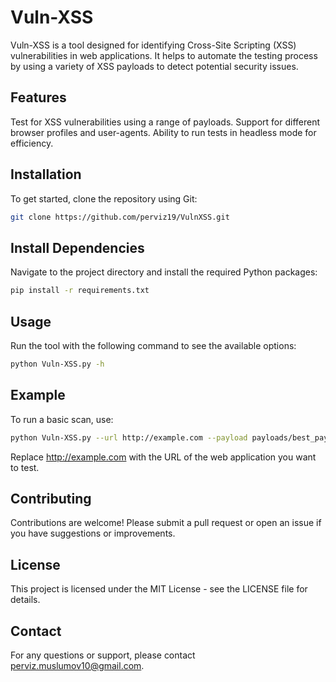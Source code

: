 # Vuln-XSS
Vuln-XSS is a tool designed for identifying Cross-Site Scripting (XSS) vulnerabilities in web applications. It helps to automate the testing process by using a variety of XSS payloads to detect potential security issues.

## Features
Test for XSS vulnerabilities using a range of payloads.
Support for different browser profiles and user-agents.
Ability to run tests in headless mode for efficiency.

## Installation
To get started, clone the repository using Git:
```bash
git clone https://github.com/perviz19/VulnXSS.git
```
## Install Dependencies
Navigate to the project directory and install the required Python packages:

```bash
pip install -r requirements.txt
```

## Usage
Run the tool with the following command to see the available options:

```bash
python Vuln-XSS.py -h
```

## Example
To run a basic scan, use:
```bash
python Vuln-XSS.py --url http://example.com --payload payloads/best_payload(1500).txt
```
Replace http://example.com with the URL of the web application you want to test.

## Contributing
Contributions are welcome! Please submit a pull request or open an issue if you have suggestions or improvements.

## License
This project is licensed under the MIT License - see the LICENSE file for details.

## Contact
For any questions or support, please contact perviz.muslumov10@gmail.com.
